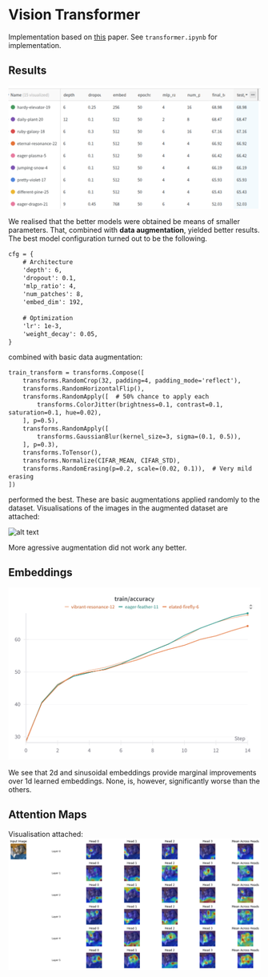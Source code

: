 # Vision Transformer 

Implementation based on [this](https://arxiv.org/abs/2010.11929) paper. 
See `transformer.ipynb` for implementation. 

## Results 
![alt text](image.png)

We realised that the better models were obtained be means of smaller parameters. That, combined with **data augmentation**, yielded better results. 
The best model configuration turned out to be the following. 

```
cfg = {
    # Architecture
    'depth': 6,
    'dropout': 0.1,          
    'mlp_ratio': 4,
    'num_patches': 8,        
    'embed_dim': 192,        

    # Optimization
    'lr': 1e-3,              
    'weight_decay': 0.05,    
}
```

combined with basic data augmentation:

```
train_transform = transforms.Compose([
    transforms.RandomCrop(32, padding=4, padding_mode='reflect'),
    transforms.RandomHorizontalFlip(),
    transforms.RandomApply([  # 50% chance to apply each
        transforms.ColorJitter(brightness=0.1, contrast=0.1, saturation=0.1, hue=0.02),
    ], p=0.5),
    transforms.RandomApply([
        transforms.GaussianBlur(kernel_size=3, sigma=(0.1, 0.5)),
    ], p=0.3),
    transforms.ToTensor(),
    transforms.Normalize(CIFAR_MEAN, CIFAR_STD),
    transforms.RandomErasing(p=0.2, scale=(0.02, 0.1)),  # Very mild erasing
])
```

performed the best. These are basic augmentations applied randomly to the dataset. Visualisations of the images in the augmented dataset are attached:

![alt text](image-1.png)

More agressive augmentation did not work any better. 

## Embeddings 

![alt text](pos_enc.png)

We see that 2d and sinusoidal embeddings provide marginal improvements over 1d learned embeddings. None, is, however, significantly worse than the others. 


## Attention Maps
Visualisation attached:
![alt text](image-2.png)

